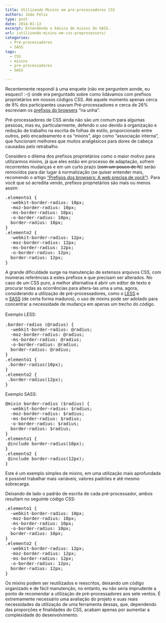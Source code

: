 ```yaml
---
title: Utilizando Mixins em pré-processadores CSS
authors: João Felix
type: post
date: 2014-01-13
excerpt: Entendendo o básico de mixins do SASS.
url: /utilizando-mixins-em-css-preprocessors/
categories:
  - Pré-processadores
  - SASS
tags:
  - CSS
  - mixins
  - pre-processadores
  - SASS

---
```

Recentemente respondi à uma enquete (não me perguntem aonde, eu esqueci! :-() onde era perguntado sobre como lidávamos com prefixos proprietários em nossos códigos CSS. Até aquele momento apenas cerca de 9% dos participantes usavam Pré-processadores e cerca de 26% escreviam os [prefixos do browsers][1] “na unha”.

Pré-processadores de CSS ainda não são um comum para algumas pessoas, mas eu, particularmente, defendo o uso devido à organização e redução de trabalho na escrita de folhas de estilo, proporcionado entre outros, pelo encadeamento e os “mixins”, algo como “associação interna”, que funcionam melhores que muitos analgésicos para dores de cabeça causadas pelo retrabalho.

Considero o dilema dos prefixos proprietários como o maior motivo para utilizarmos mixins, já que eles estão em processo de adaptação, sofrem recorrentes mudanças e em um curto prazo (<span style="text-decoration: line-through">com um pouco de fé</span>) serão removidos para dar lugar à normalização (se quiser entender mais, recomendo o artigo <a title="Prefixos dos browsers: A web precisa de você" href="https://tableless.com.br/prefixos-dos-browsers-a-web-precisa-de-voce/" target="_blank">&#8220;Prefixos dos browsers: A web precisa de você&#8221;</a>). Para você que só acredita vendo, prefixos proprietários são mais ou menos assim:

<pre class="lang-css">.elemento1 {
  -webkit-border-radius: 10px;
  -moz-border-radius: 10px;
  -ms-border-radius: 10px;
  -o-border-radius: 10px;
  border-radius: 10px;
}
.elemento2 {
  -webkit-border-radius: 12px;
  -moz-border-radius: 12px;
  -ms-border-radius: 12px;
  -o-border-radius: 12px;
  border-radius: 12px;
}
</pre>

A grande dificuldade surge na manutenção de extensos arquivos CSS, com inúmeras referências à estes prefixos e que precisam ser alterados. No caso de um CSS puro, a melhor alternativa é abrir um editor de texto e procurar todas as ocorrências para altera-las uma a uma, agora, considerando a utilização de pré-processadores, como o <a title="LESS CSS" href="https://lesscss.org/" target="_blank">LESS</a> e o <a title="SASS LANG" href="https://sass-lang.com/" target="_blank">SASS</a> (de certa forma maduros), o uso de mixins pode ser adotado para concentrar a necessidade de mudança em apenas um trecho do código.

<span style="line-height: 1.5em">Exemplo LESS:</span>

<pre class="lang-css">.border-radius (@radius) {
  -webkit-border-radius: @radius;
  -moz-border-radius: @radius;
  -ms-border-radius: @radius;
  -o-border-radius: @radius;
  border-radius: @radius;
}
.elemento1 {
 .border-radius(10px);
}
.elemento2 {
 .border-radius(12px);
}</pre>

Exemplo SASS:

<pre class="lang-css">@mixin border-radius ($radius) {
  -webkit-border-radius: $radius;
  -moz-border-radius: $radius;
  -ms-border-radius: $radius;
  -o-border-radius: $radius;
  border-radius: $radius;
}
.elemento1 {
 @include border-radius(10px);
}
.elemento2 {
 @include border-radius(12px);
}
</pre>

Este é um exemplo simples de mixins, em uma utilização mais aprofundada é possível trabalhar mais variáveis, valores padrões e até mesmo sobrecarga.

Deixando de lado o padrão de escrita de cada pré-processador, ambos resultam no seguinte código CSS:

<pre class="lang-css">.elemento1 {
  -webkit-border-radius: 10px;
  -moz-border-radius: 10px;
  -ms-border-radius: 10px;
  -o-border-radius: 10px;
  border-radius: 10px;
}
.elemento2 {
  -webkit-border-radius: 12px;
  -moz-border-radius: 12px;
  -ms-border-radius: 12px;
  -o-border-radius: 12px;
  border-radius: 12px;
}
</pre>

Os mixins podem ser reutilizados e reescritos, deixando um código organizado e de fácil manutenção, no entanto, eu não seria imprudente a ponto de recomendar a utilização de pré-processadores aos sete ventos. É extremamente necessário uma avaliação do projeto e suas reais necessidades da utilização de uma ferramenta dessas, que, dependendo das proporções e finalidades do CSS, acabam apenas por aumentar a complexidade do desenvolvimento.

 [1]: https://tableless.com.br/prefixos-dos-browsers-a-web-precisa-de-voce/ "Prefixos dos browsers: A web precisa de você"
